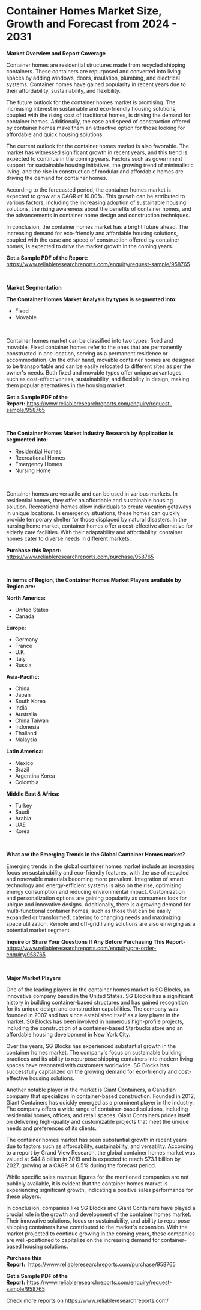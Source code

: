 <p><h1>Container Homes Market Size, Growth and Forecast from 2024 - 2031</h1></p><p><strong>Market Overview and Report Coverage</strong></p>
<p><p>Container homes are residential structures made from recycled shipping containers. These containers are repurposed and converted into living spaces by adding windows, doors, insulation, plumbing, and electrical systems. Container homes have gained popularity in recent years due to their affordability, sustainability, and flexibility.</p><p>The future outlook for the container homes market is promising. The increasing interest in sustainable and eco-friendly housing solutions, coupled with the rising cost of traditional homes, is driving the demand for container homes. Additionally, the ease and speed of construction offered by container homes make them an attractive option for those looking for affordable and quick housing solutions.</p><p>The current outlook for the container homes market is also favorable. The market has witnessed significant growth in recent years, and this trend is expected to continue in the coming years. Factors such as government support for sustainable housing initiatives, the growing trend of minimalistic living, and the rise in construction of modular and affordable homes are driving the demand for container homes.</p><p>According to the forecasted period, the container homes market is expected to grow at a CAGR of 10.00%. This growth can be attributed to various factors, including the increasing adoption of sustainable housing solutions, the rising awareness about the benefits of container homes, and the advancements in container home design and construction techniques.</p><p>In conclusion, the container homes market has a bright future ahead. The increasing demand for eco-friendly and affordable housing solutions, coupled with the ease and speed of construction offered by container homes, is expected to drive the market growth in the coming years.</p></p>
<p><strong>Get a Sample PDF of the Report:</strong> <a href="https://www.reliableresearchreports.com/enquiry/request-sample/958765">https://www.reliableresearchreports.com/enquiry/request-sample/958765</a></p>
<p>&nbsp;</p>
<p><strong>Market Segmentation</strong></p>
<p><strong>The Container Homes Market Analysis by types is segmented into:</strong></p>
<p><ul><li>Fixed</li><li>Movable</li></ul></p>
<p>&nbsp;</p>
<p><p>Container homes market can be classified into two types: fixed and movable. Fixed container homes refer to the ones that are permanently constructed in one location, serving as a permanent residence or accommodation. On the other hand, movable container homes are designed to be transportable and can be easily relocated to different sites as per the owner's needs. Both fixed and movable types offer unique advantages, such as cost-effectiveness, sustainability, and flexibility in design, making them popular alternatives in the housing market.</p></p>
<p><strong>Get a Sample PDF of the Report:</strong>&nbsp;<a href="https://www.reliableresearchreports.com/enquiry/request-sample/958765">https://www.reliableresearchreports.com/enquiry/request-sample/958765</a></p>
<p>&nbsp;</p>
<p><strong>The Container Homes Market Industry Research by Application is segmented into:</strong></p>
<p><ul><li>Residential Homes</li><li>Recreational Homes</li><li>Emergency Homes</li><li>Nursing Home</li></ul></p>
<p>&nbsp;</p>
<p><p>Container homes are versatile and can be used in various markets. In residential homes, they offer an affordable and sustainable housing solution. Recreational homes allow individuals to create vacation getaways in unique locations. In emergency situations, these homes can quickly provide temporary shelter for those displaced by natural disasters. In the nursing home market, container homes offer a cost-effective alternative for elderly care facilities. With their adaptability and affordability, container homes cater to diverse needs in different markets.</p></p>
<p><strong>Purchase this Report:</strong>&nbsp; <a href="https://www.reliableresearchreports.com/purchase/958765">https://www.reliableresearchreports.com/purchase/958765</a></p>
<p>&nbsp;</p>
<p><strong>In terms of Region, the Container Homes Market Players available by Region are:</strong></p>
<p>
    <p> <strong> North America: </strong>
        <ul>
            <li>United States</li>
            <li>Canada</li>
        </ul>
        </p> 
    <p> <strong> Europe: </strong>
        <ul>
            <li>Germany</li>
            <li>France</li>
            <li>U.K.</li>
            <li>Italy</li>
            <li>Russia</li>
        </ul>
        </p> 
    <p> <strong> Asia-Pacific: </strong>
        <ul>
            <li>China</li>
            <li>Japan</li>
            <li>South Korea</li>
            <li>India</li>
            <li>Australia</li>
            <li>China Taiwan</li>
            <li>Indonesia</li>
            <li>Thailand</li>
            <li>Malaysia</li>
        </ul>
        </p> 
    <p> <strong> Latin America: </strong>
        <ul>
            <li>Mexico</li>
            <li>Brazil</li>
            <li>Argentina Korea</li>
            <li>Colombia</li>
        </ul>
        </p> 
    <p> <strong> Middle East & Africa: </strong>
        <ul>
            <li>Turkey</li>
            <li>Saudi</li>
            <li>Arabia</li>
            <li>UAE</li>
            <li>Korea</li>
        </ul>
    </p>
    </p>
<p>&nbsp;</p>
<p><strong>What are the Emerging Trends in the Global Container Homes market?</strong></p>
<p><p>Emerging trends in the global container homes market include an increasing focus on sustainability and eco-friendly features, with the use of recycled and renewable materials becoming more prevalent. Integration of smart technology and energy-efficient systems is also on the rise, optimizing energy consumption and reducing environmental impact. Customization and personalization options are gaining popularity as consumers look for unique and innovative designs. Additionally, there is a growing demand for multi-functional container homes, such as those that can be easily expanded or transformed, catering to changing needs and maximizing space utilization. Remote and off-grid living solutions are also emerging as a potential market segment.</p></p>
<p><strong>Inquire or Share Your Questions If Any Before Purchasing This Report</strong>- <a href="https://www.reliableresearchreports.com/enquiry/pre-order-enquiry/958765">https://www.reliableresearchreports.com/enquiry/pre-order-enquiry/958765</a></p>
<p>&nbsp;</p>
<p><strong>Major Market Players</strong></p>
<p><p>One of the leading players in the container homes market is SG Blocks, an innovative company based in the United States. SG Blocks has a significant history in building container-based structures and has gained recognition for its unique design and construction capabilities. The company was founded in 2007 and has since established itself as a key player in the market. SG Blocks has been involved in numerous high-profile projects, including the construction of a container-based Starbucks store and an affordable housing development in New York City.</p><p>Over the years, SG Blocks has experienced substantial growth in the container homes market. The company's focus on sustainable building practices and its ability to repurpose shipping containers into modern living spaces have resonated with customers worldwide. SG Blocks has successfully capitalized on the growing demand for eco-friendly and cost-effective housing solutions.</p><p>Another notable player in the market is Giant Containers, a Canadian company that specializes in container-based construction. Founded in 2012, Giant Containers has quickly emerged as a prominent player in the industry. The company offers a wide range of container-based solutions, including residential homes, offices, and retail spaces. Giant Containers prides itself on delivering high-quality and customizable projects that meet the unique needs and preferences of its clients.</p><p>The container homes market has seen substantial growth in recent years due to factors such as affordability, sustainability, and versatility. According to a report by Grand View Research, the global container homes market was valued at $44.8 billion in 2019 and is expected to reach $73.1 billion by 2027, growing at a CAGR of 6.5% during the forecast period.</p><p>While specific sales revenue figures for the mentioned companies are not publicly available, it is evident that the container homes market is experiencing significant growth, indicating a positive sales performance for these players.</p><p>In conclusion, companies like SG Blocks and Giant Containers have played a crucial role in the growth and development of the container homes market. Their innovative solutions, focus on sustainability, and ability to repurpose shipping containers have contributed to the market's expansion. With the market projected to continue growing in the coming years, these companies are well-positioned to capitalize on the increasing demand for container-based housing solutions.</p></p>
<p><strong>Purchase this Report:</strong>&nbsp;&nbsp;<a href="https://www.reliableresearchreports.com/purchase/958765">https://www.reliableresearchreports.com/purchase/958765</a></p>
<p></p>
<p><strong>Get a Sample PDF of the Report:</strong>&nbsp;<a href="https://www.reliableresearchreports.com/enquiry/request-sample/958765">https://www.reliableresearchreports.com/enquiry/request-sample/958765</a></p>
<p>Check more reports on https://www.reliableresearchreports.com/</p>